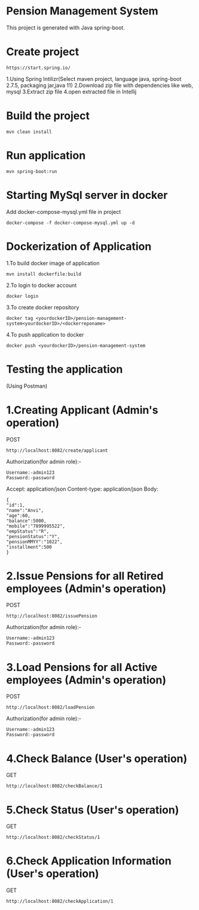 # Pension Management System 
This project is generated with Java spring-boot.

# Create project

``` 
https://start.spring.io/
```
1.Using Spring Intilizr(Select maven project, language java, spring-boot 2.7.5, packaging jar,java 11)
2.Download zip file with dependencies like web, mysql
3.Extract zip file
4.open extracted file in Intellij

# Build the project

``` 
mvn clean install
```

# Run application

``` 
mvn spring-boot:run
```

# Starting MySql server in docker
Add docker-compose-mysql.yml file in project
``` 
docker-compose -f docker-compose-mysql.yml up -d
```

# Dockerization of Application
1.To build docker image of application
``` 
mvn install dockerfile:build
```
2.To login to docker account
```
docker login
```
3.To create docker repository
```
docker tag <yourdockerID>/pension-management-system<yourdockerID>/<dockerreponame>
```
4.To push application to docker
```
docker push <yourdockerID>/pension-management-system
```

# Testing the application 
(Using Postman)
# 1.Creating Applicant (Admin's operation)
POST
```
http://localhost:8082/create/applicant
```
Authorization(for admin role):-
```
Username:-admin123
Password:-password
```
Accept: application/json Content-type: application/json Body:
```
{
"id":1,
"name":"Anvi",
"age":60,
"balance":5000,
"mobile":"7899995522",
"empStatus":"R",
"pensionStatus":"Y",
"pensionMMYY":"1022",
"installment":500
}
```
# 2.Issue Pensions for all Retired employees (Admin's operation)
POST
```
http://localhost:8082/issuePension
```
Authorization(for admin role):-
```
Username:-admin123
Password:-password
```
# 3.Load Pensions for all Active employees (Admin's operation)
POST
```
http://localhost:8082/loadPension
```
Authorization(for admin role):-
```
Username:-admin123
Password:-password
```
# 4.Check Balance (User's operation)
GET
```
http://localhost:8082/checkBalance/1
```
# 5.Check Status (User's operation)
GET
```
http://localhost:8082/checkStatus/1
```
# 6.Check Application Information (User's operation)
GET
```
http://localhost:8082/checkApplication/1
```